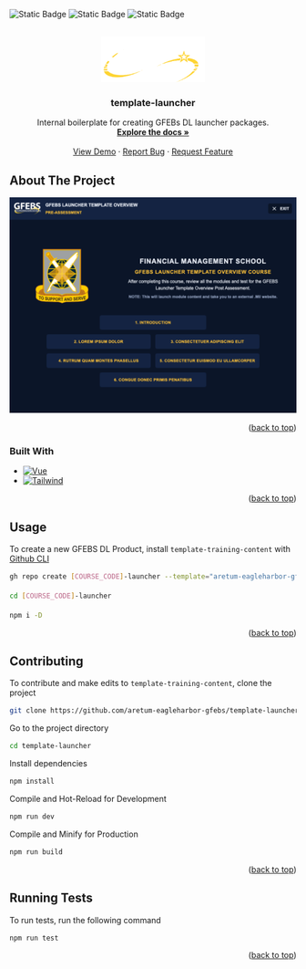 <a id="readme-top"></a>

![Static Badge](https://img.shields.io/badge/progress-complete-green?style=for-the-badge) 
![Static Badge](https://img.shields.io/badge/template-%23fcc603?style=for-the-badge&labelColor=%23fcc603) 
![Static Badge](https://img.shields.io/badge/gfebs-%23737373?style=for-the-badge&labelColor=%23fcc603)


<br />
<div align="center">
  <a href="https://github.com/gfebs-dev-team/template-launcher-vue">
    <img src="public/assets/gfebs_white.png" alt="Logo" height="80">
  </a>

  <h3 align="center">template-launcher</h3>

  <p align="center">
    Internal boilerplate for creating GFEBs DL launcher packages.
    <br />
    <a href="https://github.com/gfebs-dev-team/template-launcher-vue"><strong>Explore the docs »</strong></a>
    <br />
    <br />
    <a href="https://github.com/gfebs-dev-team/template-launcher-vue">View Demo</a>
    ·
    <a href="https://github.com/gfebs-dev-team/template-launcher-vue/issues/new?labels=bug&template=bug-report---.md">Report Bug</a>
    ·
    <a href="https://github.com/gfebs-dev-team/template-launcher-vue/issues/new?labels=enhancement&template=feature-request---.md">Request Feature</a>
  </p>
</div>


## About The Project

![Launcher Product Image](https://raw.githubusercontent.com/aretum-eagleharbor-gfebs/template-launcher-vue/main/public/assets/gfebs_launcher_screenshot.png)

<!--Here's a blank template to get started: To avoid retyping too much info. Do a search and replace with your text editor for the following: `github_username`, `repo_name`, `twitter_handle`, `linkedin_username`, `email_client`, `email`, `project_title`, `project_description`-->

<p align="right">(<a href="#readme-top">back to top</a>)</p>

### Built With

* [![Vue][Vue.js]][Vue-url]
* [![Tailwind][TailwindCSS]][Tailwind-url]

<p align="right">(<a href="#readme-top">back to top</a>)</p>


## Usage

To create a new GFEBS DL Product, install `template-training-content` with [Github CLI](https://cli.github.com/)

```bash
gh repo create [COURSE_CODE]-launcher --template="aretum-eagleharbor-gfebs/template-launcher"

cd [COURSE_CODE]-launcher

npm i -D
```
<p align="right">(<a href="#readme-top">back to top</a>)</p>

## Contributing

To contribute and make edits to `template-training-content`, clone the project

```bash
git clone https://github.com/aretum-eagleharbor-gfebs/template-launcher.git
```

Go to the project directory

```bash
cd template-launcher
```

Install dependencies

```bash
npm install
```

Compile and Hot-Reload for Development

```bash
npm run dev
```

Compile and Minify for Production

```bash
npm run build
```
<p align="right">(<a href="#readme-top">back to top</a>)</p>

## Running Tests

To run tests, run the following command

```bash
npm run test
```

<p align="right">(<a href="#readme-top">back to top</a>)</p>

<!-- https://www.markdownguide.org/basic-syntax/#reference-style-links -->
[Vue.js]: https://img.shields.io/badge/Vue.js-35495E?style=for-the-badge&logo=vuedotjs&logoColor=4FC08D
[Vue-url]: https://vuejs.org/
[TailwindCSS]: https://img.shields.io/badge/tailwindcss-gray?style=for-the-badge&logo=tailwindcss&logoColor=%230ea5e9
[Tailwind-url]: https://tailwindcss.com/

